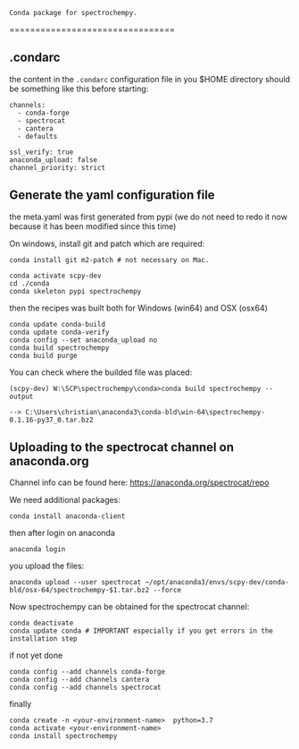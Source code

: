     Conda package for spectrochempy.
================================

.condarc
--------

the content in the `.condarc` configuration 
file in you $HOME directory should be something like this before starting:

    channels:
      - conda-forge
      - spectrocat
      - cantera
      - defaults
    
    ssl_verify: true
    anaconda_upload: false
    channel_priority: strict
    
Generate the yaml configuration file
------------------------------------

the meta.yaml was first generated from pypi (we do not need to redo it now because it has been modified since this time)

On windows, install git and patch which are required:

    conda install git m2-patch # not necessary on Mac.
       
    conda activate scpy-dev 
    cd ./conda
    conda skeleton pypi spectrochempy

then the recipes was built both for Windows (win64) and OSX (osx64)

    conda update conda-build
    conda update conda-verify
    conda config --set anaconda_upload no
    conda build spectrochempy
    conda build purge
 
You can check where the builded file was placed:

    (scpy-dev) W:\SCP\spectrochempy\conda>conda build spectrochempy --output
                                              
    --> C:\Users\christian\anaconda3\conda-bld\win-64\spectrochempy-0.1.16-py37_0.tar.bz2

    
Uploading to the spectrocat channel on anaconda.org
----------------------------------------------------

Channel info can be found here: https://anaconda.org/spectrocat/repo

We need additional packages:

    conda install anaconda-client

then after login on anaconda
    
    anaconda login
    
you upload the files:

    anaconda upload --user spectrocat ~/opt/anaconda3/envs/scpy-dev/conda-bld/osx-64/spectrochempy-$1.tar.bz2 --force

Now spectrochempy can be obtained for the spectrocat channel:

    conda deactivate
    conda update conda # IMPORTANT especially if you get errors in the installation step 
    
if not yet done 

    conda config --add channels conda-forge
    conda config --add channels cantera 
    conda config --add channels spectrocat
    
finally

    conda create -n <your-environment-name>  python=3.7
    conda activate <your-environment-name>
    conda install spectrochempy
    
    
